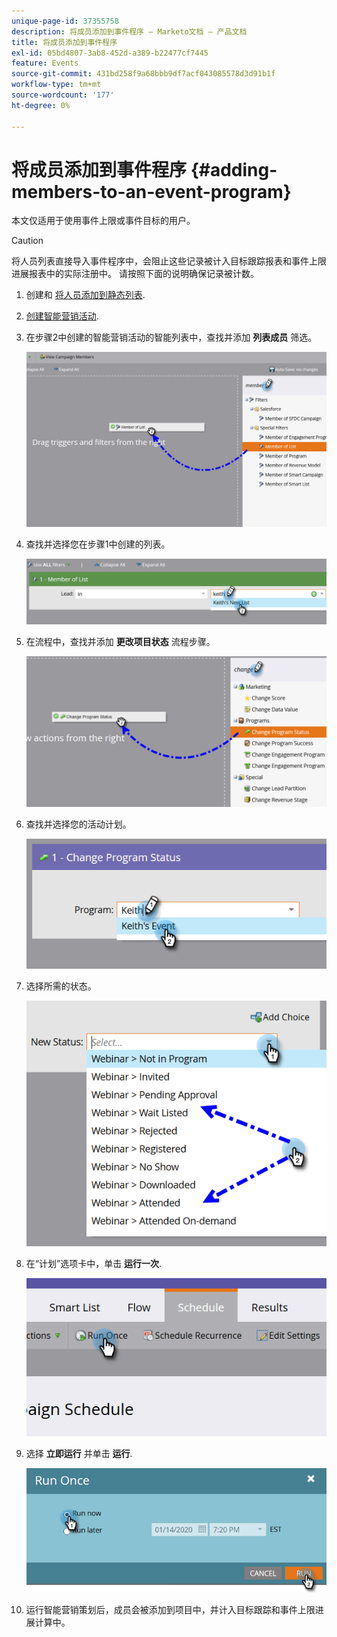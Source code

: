 ```yaml
---
unique-page-id: 37355758
description: 将成员添加到事件程序 — Marketo文档 — 产品文档
title: 将成员添加到事件程序
exl-id: 05bd4807-3ab8-452d-a389-b22477cf7445
feature: Events
source-git-commit: 431bd258f9a68bbb9df7acf043085578d3d91b1f
workflow-type: tm+mt
source-wordcount: '177'
ht-degree: 0%

---
```


# 将成员添加到事件程序 {#adding-members-to-an-event-program}

本文仅适用于使用事件上限或事件目标的用户。

>[!CAUTION]
>
>将人员列表直接导入事件程序中，会阻止这些记录被计入目标跟踪报表和事件上限进展报表中的实际注册中。 请按照下面的说明确保记录被计数。

1. 创建和 [将人员添加到静态列表](/help/marketo/product-docs/core-marketo-concepts/smart-lists-and-static-lists/static-lists/create-a-static-list.md).

1. [创建智能营销活动](/help/marketo/product-docs/core-marketo-concepts/smart-campaigns/creating-a-smart-campaign/create-a-new-smart-campaign.md).

1. 在步骤2中创建的智能营销活动的智能列表中，查找并添加 **列表成员** 筛选。

   ![](assets/three.png)

1. 查找并选择您在步骤1中创建的列表。

   ![](assets/four.png)

1. 在流程中，查找并添加 **更改项目状态** 流程步骤。

   ![](assets/five.png)

1. 查找并选择您的活动计划。

   ![](assets/six.png)

1. 选择所需的状态。

   ![](assets/seven.png)

1. 在“计划”选项卡中，单击 **运行一次**.

   ![](assets/eight.png)

1. 选择 **立即运行** 并单击 **运行**.

   ![](assets/nine.png)

1. 运行智能营销策划后，成员会被添加到项目中，并计入目标跟踪和事件上限进展计算中。
